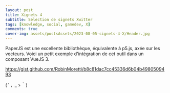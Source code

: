 ```yaml
---
layout: post
title: Xignets 4
subtitle: Sélection de signets Xwitter
tags: [knowledge, social, gamedev, X]
comments: true
cover-img: assets/postsAssets/2023-08-05-signets-4-X/Header.jpg
---
```

PaperJS est une excellente bibliothèque, équivalente à p5.js, axée sur les vecteurs. Voici un petit exemple d'intégration de cet outil dans un composant VueJS 3.

<script src="https://gist.github.com/RobinMoretti/b8c81dac7cc45336d6b04b4980509493.js"></script>

https://gist.github.com/RobinMoretti/b8c81dac7cc45336d6b04b4980509493

( ﾟ，_ゝ｀)